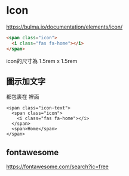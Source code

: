 # Icon

https://bulma.io/documentation/elements/icon/

```html
<span class="icon">
  <i class="fas fa-home"></i>
</span>
```

icon的尺寸為 1.5rem x 1.5rem

## 圖示加文字
都包裹在 <span class="icon-text">裡面
```
<span class="icon-text">
  <span class="icon">
    <i class="fas fa-home"></i>
  </span>
  <span>Home</span>
</span>
```

## fontawesome

https://fontawesome.com/search?ic=free